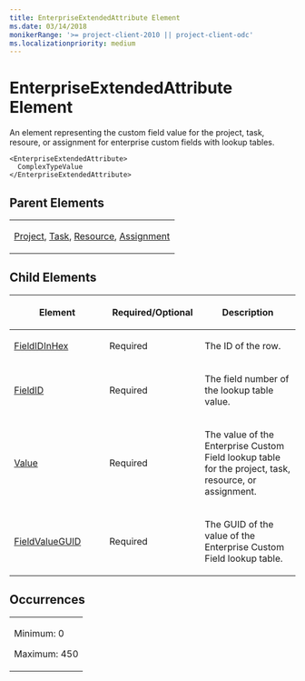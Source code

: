 ```yaml
---
title: EnterpriseExtendedAttribute Element
ms.date: 03/14/2018
monikerRange: '>= project-client-2010 || project-client-odc'
ms.localizationpriority: medium
---
```


# EnterpriseExtendedAttribute Element




An element representing the custom field value for the project, task, resoure, or assignment for enterprise custom fields with lookup tables.

    <EnterpriseExtendedAttribute>
      ComplexTypeValue
    </EnterpriseExtendedAttribute>

## Parent Elements

<table>
<colgroup>
<col style="width: 100%" />
</colgroup>
<tbody>
<tr class="odd">
<td><p><a href="project-element.md">Project</a>, <a href="task-element.md">Task</a>, <a href="resource-element.md">Resource</a>, <a href="assignment-element.md">Assignment</a></p></td>
</tr>
</tbody>
</table>

## Child Elements

<table>
<colgroup>
<col style="width: 33%" />
<col style="width: 33%" />
<col style="width: 33%" />
</colgroup>
<thead>
<tr class="header">
<th><p>Element</p></th>
<th><p>Required/Optional</p></th>
<th><p>Description</p></th>
</tr>
</thead>
<tbody>
<tr class="odd">
<td><p><a href="fieldidinhex-element.md">FieldIDInHex</a></p></td>
<td><p>Required</p></td>
<td><p>The ID of the row.</p></td>
</tr>
<tr class="even">
<td><p><a href="fieldid-element.md">FieldID</a></p></td>
<td><p>Required</p></td>
<td><p>The field number of the lookup table value.</p></td>
</tr>
<tr class="odd">
<td><p><a href="value-element.md">Value</a></p></td>
<td><p>Required</p></td>
<td><p>The value of the Enterprise Custom Field lookup table for the project, task, resource, or assignment.</p></td>
</tr>
<tr class="even">
<td><p><a href="fieldvalueguid-element.md">FieldValueGUID</a></p></td>
<td><p>Required</p></td>
<td><p>The GUID of the value of the Enterprise Custom Field lookup table.</p></td>
</tr>
</tbody>
</table>


## Occurrences

<table>
<colgroup>
<col style="width: 100%" />
</colgroup>
<tbody>
<tr class="odd">
<td><p>Minimum: 0</p>
<p>Maximum: 450</p></td>
</tr>
</tbody>
</table>
